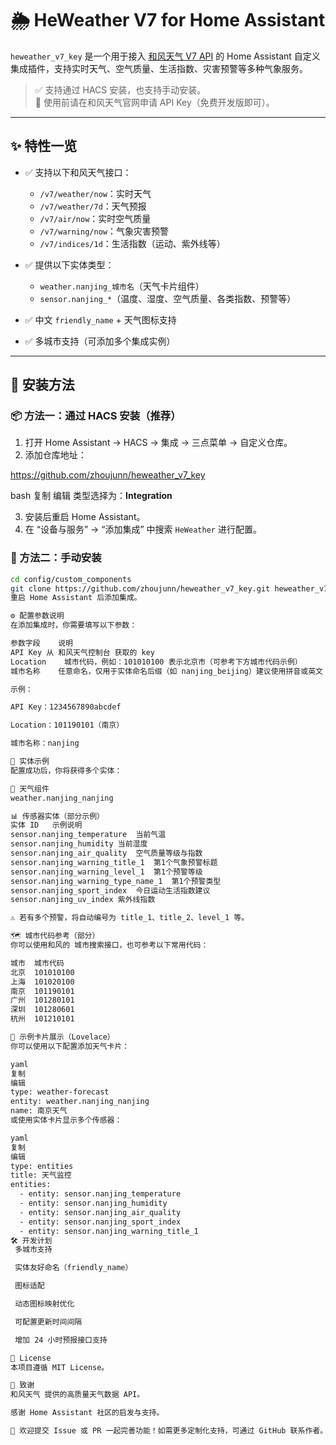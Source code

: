 # 🌦️ HeWeather V7 for Home Assistant

`heweather_v7_key` 是一个用于接入 [和风天气 V7 API](https://dev.qweather.com/) 的 Home Assistant 自定义集成插件，支持实时天气、空气质量、生活指数、灾害预警等多种气象服务。

> ✅ 支持通过 HACS 安装，也支持手动安装。  
> 🔑 使用前请在和风天气官网申请 API Key（免费开发版即可）。

---

## ✨ 特性一览

- ✅ 支持以下和风天气接口：
  - `/v7/weather/now`：实时天气
  - `/v7/weather/7d`：天气预报
  - `/v7/air/now`：实时空气质量
  - `/v7/warning/now`：气象灾害预警
  - `/v7/indices/1d`：生活指数（运动、紫外线等）

- ✅ 提供以下实体类型：
  - `weather.nanjing_城市名`（天气卡片组件）
  - `sensor.nanjing_*`（温度、湿度、空气质量、各类指数、预警等）
- ✅ 中文 `friendly_name` + 天气图标支持
- ✅ 多城市支持（可添加多个集成实例）

---

## 🧩 安装方法

### 📦 方法一：通过 HACS 安装（推荐）

1. 打开 Home Assistant → HACS → 集成 → 三点菜单 → 自定义仓库。
2. 添加仓库地址：

https://github.com/zhoujunn/heweather_v7_key

bash
复制
编辑
类型选择为：**Integration**

3. 安装后重启 Home Assistant。
4. 在 “设备与服务” → “添加集成” 中搜索 `HeWeather` 进行配置。

### 📁 方法二：手动安装

```bash
cd config/custom_components
git clone https://github.com/zhoujunn/heweather_v7_key.git heweather_v7_key
重启 Home Assistant 后添加集成。

⚙️ 配置参数说明
在添加集成时，你需要填写以下参数：

参数字段	说明
API Key	从 和风天气控制台 获取的 key
Location	城市代码，例如：101010100 表示北京市（可参考下方城市代码示例）
城市名称	任意命名，仅用于实体命名后缀（如 nanjing_beijing）建议使用拼音或英文

示例：

API Key：1234567890abcdef

Location：101190101（南京）

城市名称：nanjing

🧪 实体示例
配置成功后，你将获得多个实体：

📍 天气组件
weather.nanjing_nanjing

📊 传感器实体（部分示例）
实体 ID	示例说明
sensor.nanjing_temperature	当前气温
sensor.nanjing_humidity	当前湿度
sensor.nanjing_air_quality	空气质量等级与指数
sensor.nanjing_warning_title_1	第1个气象预警标题
sensor.nanjing_warning_level_1	第1个预警等级
sensor.nanjing_warning_type_name_1	第1个预警类型
sensor.nanjing_sport_index	今日运动生活指数建议
sensor.nanjing_uv_index	紫外线指数

⚠️ 若有多个预警，将自动编号为 title_1、title_2、level_1 等。

🗺️ 城市代码参考（部分）
你可以使用和风的 城市搜索接口，也可参考以下常用代码：

城市	城市代码
北京	101010100
上海	101020100
南京	101190101
广州	101280101
深圳	101280601
杭州	101210101

🧱 示例卡片展示（Lovelace）
你可以使用以下配置添加天气卡片：

yaml
复制
编辑
type: weather-forecast
entity: weather.nanjing_nanjing
name: 南京天气
或使用实体卡片显示多个传感器：

yaml
复制
编辑
type: entities
title: 天气监控
entities:
  - entity: sensor.nanjing_temperature
  - entity: sensor.nanjing_humidity
  - entity: sensor.nanjing_air_quality
  - entity: sensor.nanjing_sport_index
  - entity: sensor.nanjing_warning_title_1
🛠️ 开发计划
 多城市支持

 实体友好命名（friendly_name）

 图标适配

 动态图标映射优化

 可配置更新时间间隔

 增加 24 小时预报接口支持

📄 License
本项目遵循 MIT License。

🙏 致谢
和风天气 提供的高质量天气数据 API。

感谢 Home Assistant 社区的启发与支持。

🧊 欢迎提交 Issue 或 PR 一起完善功能！如需更多定制化支持，可通过 GitHub 联系作者。
